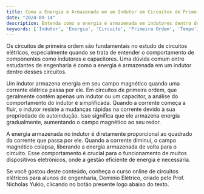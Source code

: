 ```yaml
---
title: Como a Energia é Armazenada em um Indutor em Circuitos de Primeira Ordem?
date: "2024-09-14"
description: Entenda como a energia é armazenada em indutores dentro de circuitos de primeira ordem.
keywords: ['Indutor', 'Energia', 'Circuito', 'Primeira Ordem', 'Tempo']
---
```


Os circuitos de primeira ordem são fundamentais no estudo de circuitos elétricos, especialmente quando se trata de entender o comportamento de componentes como indutores e capacitores. Uma dúvida comum entre estudantes de engenharia é como a energia é armazenada em um indutor dentro desses circuitos. 

Um indutor armazena energia em seu campo magnético quando uma corrente elétrica passa por ele. Em circuitos de primeira ordem, que geralmente contêm apenas um indutor ou um capacitor, a análise do comportamento do indutor é simplificada. Quando a corrente começa a fluir, o indutor resiste a mudanças rápidas na corrente devido à sua propriedade de autoindução. Isso significa que ele armazena energia gradualmente, aumentando o campo magnético ao seu redor. 

A energia armazenada no indutor é diretamente proporcional ao quadrado da corrente que passa por ele. Quando a corrente diminui, o campo magnético colapsa, liberando a energia armazenada de volta para o circuito. Esse comportamento é crucial para o funcionamento de muitos dispositivos eletrônicos, onde a gestão eficiente de energia é necessária.

Se você gostou deste conteúdo, conheça o curso online de circuitos elétricos para alunos de engenharia, Domínio Elétrico, criado pelo Prof. Nicholas Yukio, clicando no botão presente logo abaixo do texto.
